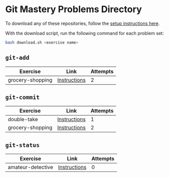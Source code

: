 
# Git Mastery Problems Directory

To download any of these repositories, follow the [setup instructions here](https://git-mastery.github.io/website/docs/setup/prerequisite-setup/).

With the download script, run the following command for each problem set:

```bash
bash download.sh <exercise name>
```

  ## `git-add`
  
  |Exercise|Link|Attempts|
  |--------|----|--------|
  |grocery-shopping|[Instructions](https://github.com/git-mastery/grocery-shopping)|2|
  
  ## `git-commit`
  
  |Exercise|Link|Attempts|
  |--------|----|--------|
  |double-take|[Instructions](https://github.com/git-mastery/double-take)|1|
|grocery-shopping|[Instructions](https://github.com/git-mastery/grocery-shopping)|2|
  
  ## `git-status`
  
  |Exercise|Link|Attempts|
  |--------|----|--------|
  |amateur-detective|[Instructions](https://github.com/git-mastery/amateur-detective)|0|
  